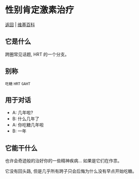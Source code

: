 # 性别肯定激素治疗

[返回](../README.md) | [维基百科](https://zh.wikipedia.org/wiki/%E6%80%A7%E5%88%AB%E8%82%AF%E5%AE%9A%E6%BF%80%E7%B4%A0%E6%B2%BB%E7%96%97)

## 它是什么

跨圈常见话题, HRT 的一个分支。

## 别称

`吃糖` `HRT` `GAHT`

## 用于对话

- A: 几年啦?
- B: 什么几年了
- A: 你吃糖几年啦
- B: 一年

## 它能干什么

也许会奇迹般的治好你的一些精神疾病... 如果是它们在作祟。

它没有回头路, 但是几乎所有跨子只会后悔为什么没有早点开始吃糖。
